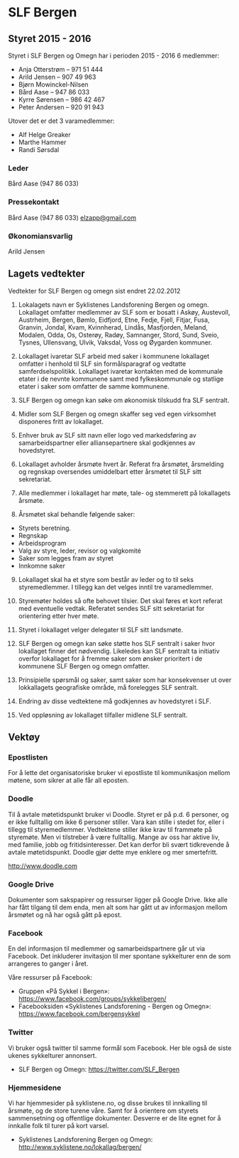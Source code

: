 # SLF Bergen

## Styret 2015 - 2016

Styret i SLF Bergen og Omegn har i perioden 2015 - 2016 6 medlemmer:

- Anja Otterstrøm – 971 51 444
- Arild Jensen – 907 49 963
- Bjørn Mowinckel-Nilsen
- Bård Aase – 947 86 033
- Kyrre Sørensen – 986 42 467
- Peter Andersen – 920 91 943

Utover det er det 3 varamedlemmer:
- Alf Helge Greaker
- Marthe Hammer
- Randi Sørsdal

### Leder
Bård Aase (947 86 033)

### Pressekontakt
Bård Aase (947 86 033) elzapp@gmail.com 

### Økonomiansvarlig
Arild Jensen

## Lagets vedtekter

Vedtekter for SLF Bergen og omegn sist endret 22.02.2012

1. Lokalagets navn er Syklistenes Landsforening Bergen og omegn. Lokallaget omfatter 
  medlemmer av SLF som er bosatt i Askøy, Austevoll, Austrheim, Bergen,  Bømlo, 
  Eidfjord, Etne, Fedje, Fjell, Fitjar, Fusa, Granvin, Jondal, Kvam, Kvinnherad, Lindås, 
  Masfjorden, Meland, Modalen, Odda, Os, Osterøy,  Radøy,  Samnanger, Stord, Sund, 
  Sveio, Tysnes, Ullensvang, Ulvik, Vaksdal, Voss og Øygarden kommuner.

2. Lokallaget ivaretar SLF arbeid med saker i kommunene lokallaget omfatter i henhold 
  til SLF sin formålsparagraf og vedtatte samferdselspolitikk. Lokallaget ivaretar 
  kontakten med de kommunale etater i de nevnte kommunene samt med 
  fylkeskommunale og statlige etater i saker som omfatter de samme kommunene.

3. SLF Bergen og omegn kan søke om økonomisk tilskudd fra SLF sentralt.

4. Midler som SLF Bergen og omegn skaffer seg ved egen virksomhet disponeres fritt av 
  lokallaget.

5. Enhver bruk av SLF sitt navn eller logo ved markedsføring av samarbeidspartner eller 
  alliansepartnere skal godkjennes av hovedstyret.

6. Lokallaget avholder årsmøte hvert år. Referat fra årsmøtet, årsmelding og regnskap 
  oversendes umiddelbart etter årsmøtet til SLF sitt sekretariat.

7. Alle medlemmer i lokallaget har møte, tale- og stemmerett på lokallagets årsmøte.

8. Årsmøtet skal behandle følgende saker: 
  - Styrets beretning.
  - Regnskap
  - Arbeidsprogram
  - Valg av styre, leder, revisor  og valgkomité
  - Saker som legges fram av styret
  - Innkomne saker

9. Lokallaget skal ha et styre som består av leder og to til seks styremedlemmer. I tillegg 
  kan det velges inntil tre varamedlemmer.

10. Styremøter holdes så ofte behovet tilsier. Det skal føres et kort referat med eventuelle 
  vedtak. Referatet sendes SLF sitt sekretariat for orientering etter hver møte.

11. Styret i lokallaget velger delegater til SLF sitt landsmøte.

12. SLF Bergen og omegn kan søke støtte hos SLF sentralt i saker hvor lokallaget finner 
  det nødvendig. Likeledes kan SLF sentralt ta initiativ overfor lokallaget for å fremme 
  saker som ønsker prioritert i de kommunene SLF Bergen og omegn omfatter.

13. Prinsipielle spørsmål og saker, samt saker som har konsekvenser ut over lokkallagets 
  geografiske område, må forelegges SLF sentralt.

14. Endring av disse vedtektene må godkjennes av hovedstyret i SLF.

15. Ved oppløsning av lokallaget tilfaller midlene SLF sentralt.

## Vektøy

### Epostlisten
For å lette det organisatoriske bruker vi epostliste til kommunikasjon mellom møtene, 
som sikrer at alle får all eposten.

### Doodle
Til å avtale møtetidspunkt bruker vi Doodle. Styret er på p.d. 6 personer, og er ikke 
fulltallig om ikke 6 personer stiller. Vara kan stille i stedet for, eller i 
tillegg til styremedlemmer. Vedtektene stiller ikke krav til frammøte 
på styremøte. Men vi tilstreber å være fulltallig. Mange av oss har aktive liv, med 
familie, jobb og fritidsinteresser. Det kan derfor bli svært tidkrevende å avtale 
møtetidspunkt. 
Doodle gjør dette mye enklere og mer smertefritt.

http://www.doodle.com

### Google Drive
Dokumenter som sakspapirer og ressurser ligger på Google Drive. Ikke alle har fått 
tilgang til dem enda, men alt som har gått ut av informasjon mellom årsmøtet og nå 
har også gått på epost.

### Facebook
En del informasjon til medlemmer og samarbeidspartnere går ut via Facebook. Det 
inkluderer invitasjon til mer spontane sykkelturer enn de som arrangeres to ganger 
i året.

Våre ressurser på Facebook:
- Gruppen «På Sykkel i Bergen»: https://www.facebook.com/groups/sykkelibergen/
- Facebooksiden «Syklistenes Landsforening - Bergen og Omegn»: https://www.facebook.com/bergensykkel

### Twitter
Vi bruker også twitter til samme formål som Facebook. Her ble også de siste ukenes 
sykkelturer annonsert.

- SLF Bergen og Omegn: https://twitter.com/SLF_Bergen

### Hjemmesidene
Vi har hjemmesider på syklistene.no, og disse brukes til innkalling til årsmøte, og 
de store turene våre. Samt for å orientere om styrets sammensetning og offentlige 
dokumenter. Desverre er de lite egnet for å innkalle folk til turer på kort varsel.

- Syklistenes Landsforening Bergen og Omegn: http://www.syklistene.no/lokallag/bergen/

